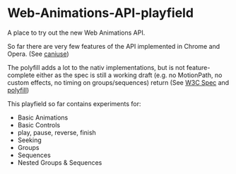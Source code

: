 Web-Animations-API-playfield
============================

A place to try out the new Web Animations API.

So far there are very few features of the API implemented in Chrome and Opera.
(See [caniuse](http://caniuse.com/#search=web%20animations))

The polyfill adds a lot to the nativ implementations, but is not feature-complete either as the spec is still a working draft (e.g. no MotionPath, no custom effects, no timing on groups/sequences)  return
(See [W3C Spec](http://www.w3.org/TR/web-animations) and [polyfill](https://github.com/web-animations/web-animations-next))

This playfield so far contains experiments for:

- Basic Animations
- Basic Controls
 - play, pause, reverse, finish
- Seeking
- Groups
- Sequences
- Nested Groups & Sequences
